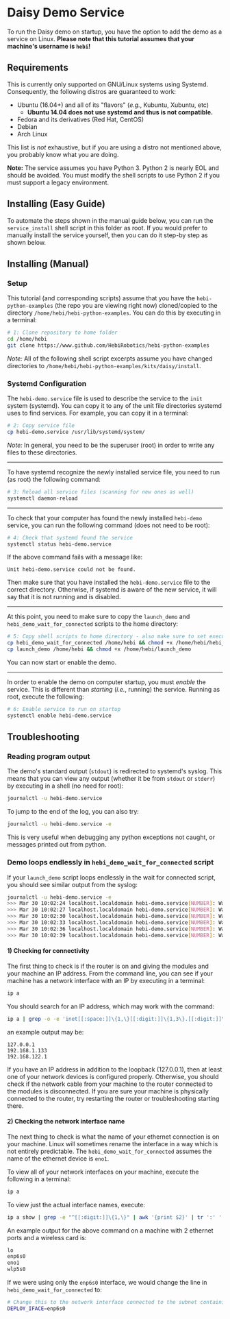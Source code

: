 # Daisy Demo Service

To run the Daisy demo on startup, you have the option to add the demo as a service on Linux.
**Please note that this tutorial assumes that your machine's username is `hebi`!**

## Requirements

This is currently only supported on GNU/Linux systems using Systemd.
Consequently, the following distros are guaranteed to work:

* Ubuntu (16.04+) and all of its "flavors" (_e.g._, Kubuntu, Xubuntu, etc)
  * **Ubuntu 14.04 does not use systemd and thus is not compatible.**
* Fedora and its derivatives (Red Hat, CentOS)
* Debian
* Arch Linux

This list is _not_ exhaustive, but if you are using a distro not mentioned above, you probably know what you are doing.

**Note:** The service assumes you have Python 3. Python 2 is nearly EOL and should be avoided. You must modify the shell scripts to use Python 2 if you must support a legacy environment.

## Installing (Easy Guide)

To automate the steps shown in the manual guide below, you can run the `service_install` shell script in this folder
as root. If you would prefer to manually install the service yourself, then you can do it step-by step as shown below.

## Installing (Manual)

### Setup

This tutorial (and corresponding scripts) assume that you have the `hebi-python-examples` (the repo you are viewing right now)
cloned/copied to the directory `/home/hebi/hebi-python-examples`. You can do this by executing in a terminal:

```sh
# 1: Clone repository to home folder
cd /home/hebi
git clone https://www.github.com/HebiRobotics/hebi-python-examples
```

*Note:* All of the following shell script excerpts assume you have changed directories to `/home/hebi/hebi-python-examples/kits/daisy/install`.

### Systemd Configuration

The `hebi-demo.service` file is used to describe the service to the `init` system (systemd). You can copy it to any
of the unit file directories systemd uses to find services. For example, you can copy it in a terminal:

```sh
# 2: Copy service file
cp hebi-demo.service /usr/lib/systemd/system/
```

*Note:* In general, you need to be the superuser (root) in order to write any files to these directories.

----

To have systemd recognize the newly installed service file, you need to run (as root) the following command:

```sh
# 3: Reload all service files (scanning for new ones as well)
systemctl daemon-reload
```

----

To check that your computer has found the newly installed `hebi-demo` service, you can run the following command (does not need to be root):

```sh
# 4: Check that systemd found the service
systemctl status hebi-demo.service
```

If the above command fails with a message like:

```
Unit hebi-demo.service could not be found.
```

Then make sure that you have installed the `hebi-demo.service` file to the correct directory.
Otherwise, if systemd is aware of the new service, it will say that it is not running and is disabled.

----

At this point, you need to make sure to copy the `launch_demo` and `hebi_demo_wait_for_connected` scripts to the home directory:

```sh
# 5: Copy shell scripts to home directory - also make sure to set executable bits
cp hebi_demo_wait_for_connected /home/hebi && chmod +x /home/hebi/hebi_demo_wait_for_connected
cp launch_demo /home/hebi && chmod +x /home/hebi/launch_demo
```

You can now start or enable the demo.

----

In order to enable the demo on computer startup, you must _enable_ the service. This is different than _starting_ (_i.e._, running) the service.
Running as root, execute the following:

```sh
# 6: Enable service to run on startup
systemctl enable hebi-demo.service
```

## Troubleshooting

### Reading program output

The demo's standard output (`stdout`) is redirected to systemd's syslog. This means that you can view any output (whether it be from `stdout` or `stderr`) by executing in a shell (no need for root):

```sh
journalctl -u hebi-demo.service
```

To jump to the end of the log, you can also try:

```sh
journalctl -u hebi-demo.service -e
```

This is very useful when debugging any python exceptions not caught, or messages printed out from python.

### Demo loops endlessly in `hebi_demo_wait_for_connected` script

If your `launch_demo` script loops endlessly in the wait for connected script, you should see similar output from the syslog:

```sh
journalctl -u hebi-demo.service -e
>>> Mar 30 10:02:24 localhost.localdomain hebi-demo.service[NUMBER]: Waiting for network interface 'eno1' to come up...
>>> Mar 30 10:02:27 localhost.localdomain hebi-demo.service[NUMBER]: Waiting for network interface 'eno1' to come up...
>>> Mar 30 10:02:30 localhost.localdomain hebi-demo.service[NUMBER]: Waiting for network interface 'eno1' to come up...
>>> Mar 30 10:02:33 localhost.localdomain hebi-demo.service[NUMBER]: Waiting for network interface 'eno1' to come up...
>>> Mar 30 10:02:36 localhost.localdomain hebi-demo.service[NUMBER]: Waiting for network interface 'eno1' to come up...
>>> Mar 30 10:02:39 localhost.localdomain hebi-demo.service[NUMBER]: Waiting for network interface 'eno1' to come up...
```

#### 1) Checking for connectivity

The first thing to check is if the router is on and giving the modules and your machine an IP address. From the command line,
you can see if your machine has a network interface with an IP by executing in a terminal:

```sh
ip a
```

You should search for an IP address, which may work with the command:

```sh
ip a | grep -o -e 'inet[[:space:]]\{1,\}[[:digit:]]\{1,3\}.[[:digit:]]\{1,3\}.[[:digit:]]\{1,3\}.[[:digit:]]\{1,3\}' | awk '{ print $2 }'
```

an example output may be:

```
127.0.0.1
192.168.1.133
192.168.122.1
```

If you have an IP address in addition to the loopback (127.0.0.1), then at least one of your network devices is configured properly.
Otherwise, you should check if the network cable from your machine to the router connected to the modules is disconnected.
If you are sure your machine is physically connected to the router, try restarting the router or troubleshooting starting there.

#### 2) Checking the network interface name

The next thing to check is what the name of your ethernet connection is on your machine. Linux will sometimes
rename the interface in a way which is not entirely predictable. The `hebi_demo_wait_for_connected` assumes
the name of the ethernet device is `eno1`.

To view all of your network interfaces on your machine, execute the following in a terminal:

```sh
ip a
```

To view just the actual interface names, execute:

```sh
ip a show | grep -e "^[[:digit:]]\{1,\}" | awk '{print $2}' | tr ':' ' '
```

An example output for the above command on a machine with 2 ethernet ports and a wireless card is:

```sh
lo 
enp6s0 
eno1 
wlp5s0
```

If we were using only the `enp6s0` interface, we would change the line in `hebi_demo_wait_for_connected` to:

```sh
# Change this to the network interface connected to the subnet containing the modules of your robot.
DEPLOY_IFACE=enp6s0
```